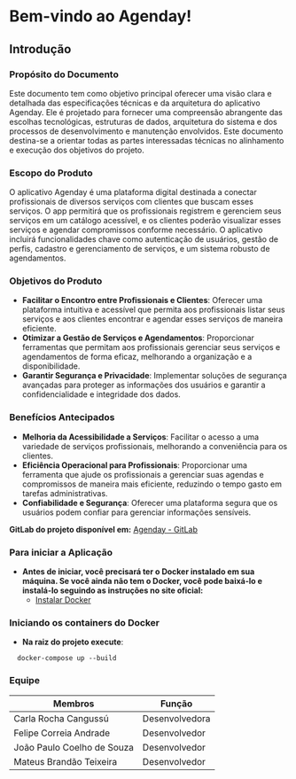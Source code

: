 # Bem-vindo ao Agenday!

## Introdução

### Propósito do Documento
Este documento tem como objetivo principal oferecer uma visão clara e detalhada das especificações técnicas e da arquitetura do aplicativo Agenday. Ele é projetado para fornecer uma compreensão abrangente das escolhas tecnológicas, estruturas de dados, arquitetura do sistema e dos processos de desenvolvimento e manutenção envolvidos. Este documento destina-se a orientar todas as partes interessadas técnicas no alinhamento e execução dos objetivos do projeto.

### Escopo do Produto
O aplicativo Agenday é uma plataforma digital destinada a conectar profissionais de diversos serviços com clientes que buscam esses serviços. O app permitirá que os profissionais registrem e gerenciem seus serviços em um catálogo acessível, e os clientes poderão visualizar esses serviços e agendar compromissos conforme necessário. O aplicativo incluirá funcionalidades chave como autenticação de usuários, gestão de perfis, cadastro e gerenciamento de serviços, e um sistema robusto de agendamentos.

### Objetivos do Produto
- **Facilitar o Encontro entre Profissionais e Clientes**: Oferecer uma plataforma intuitiva e acessível que permita aos profissionais listar seus serviços e aos clientes encontrar e agendar esses serviços de maneira eficiente.
- **Otimizar a Gestão de Serviços e Agendamentos**: Proporcionar ferramentas que permitam aos profissionais gerenciar seus serviços e agendamentos de forma eficaz, melhorando a organização e a disponibilidade.
- **Garantir Segurança e Privacidade**: Implementar soluções de segurança avançadas para proteger as informações dos usuários e garantir a confidencialidade e integridade dos dados.

### Benefícios Antecipados
- **Melhoria da Acessibilidade a Serviços**: Facilitar o acesso a uma variedade de serviços profissionais, melhorando a conveniência para os clientes.
- **Eficiência Operacional para Profissionais**: Proporcionar uma ferramenta que ajude os profissionais a gerenciar suas agendas e compromissos de maneira mais eficiente, reduzindo o tempo gasto em tarefas administrativas.
- **Confiabilidade e Segurança**: Oferecer uma plataforma segura que os usuários podem confiar para gerenciar informações sensíveis.

**GitLab do projeto disponível em:** <span style="color: #000000"><a href="https://gitlab.com/fga-eps/agenday"><u>Agenday - GitLab</u></a></span>

### Para iniciar a Aplicação
- **Antes de iniciar, você precisará ter o Docker instalado em sua máquina. Se você ainda não tem o Docker, você pode baixá-lo e instalá-lo seguindo as instruções no site oficial:**
  - [Instalar Docker](https://docs.docker.com/get-docker/)

### Iniciando os containers do Docker
- **Na raiz do projeto execute**:
```
  docker-compose up --build
```

### Equipe

| Membros                    | Função        |
| -------------------------- | ------------- |
| Carla Rocha Cangussú       | Desenvolvedora |
| Felipe Correia Andrade     | Desenvolvedor |
| João Paulo Coelho de Souza | Desenvolvedor |
| Mateus Brandão Teixeira    | Desenvolvedor |
